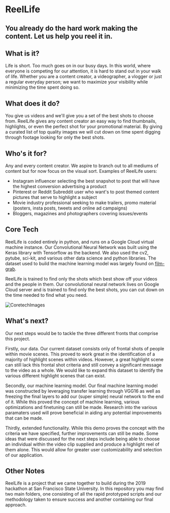 # ReelLife
## You already do the hard work making the content. Let us help you reel it in.

## What is it?
Life is short. Too much goes on in our busy days. In this world, where everyone is competing for our attention, it is hard to stand out in your walk of life. Whether you are a content creator, a videographer, a vlogger or just a regular everyday person; we want to maximize your visibility while minimizing the time spent doing so.

## What does it do?
You give us videos and we'll give you a set of the best shots to choose from. ReelLife gives any content creator an easy way to find thumbnails, highlights, or even the perfect shot for your promotional material. By giving a curated list of top quality images we will cut down on time spent digging through footage looking for only the best shots.

## Who's it for?
Any and every content creator. We aspire to branch out to all mediums of content but for now focus on the visual sort.
Examples of ReelLife users:

* Instagram influencer selecting the best snapshot to post that will have the highest conversion advertising a product
* Pinterest or Reddit Subreddit user who want's to post themed content pictures that serve to highlight a subject
* Movie industry professional seeking to make trailers, promo material (posters, insta posts, tweets and online ad campaigns)
* Bloggers, magazines and photographers covering issues/events

## Core Tech
ReelLife is coded entirely in python, and runs on a Google Cloud virtual machine instance. Our Convolutional Neural Network was built using the Keras library with Tensorflow as the backend. We also used the cv2, pytube, sci-kit, and various other data science and python libraries. The dataset used to build the machine learning model was largely found on [film-grab](http://film-grab.com).

ReelLife is trained to find only the shots which best show off your videos and the people in them. Our convolutional neural network lives on Google Cloud server and is trained to find only the best shots, you can cut down on the time needed to find what you need.

![CoretechImages](https://github.com/mk1159/CookieMonster/blob/master/html5up-hyperspace/images/coretech2.jpg)

## What's next?
Our next steps would be to tackle the three different fronts that comprise this project. 

Firstly, our data. Our current dataset consists only of frontal shots of people within movie scenes. This proved to work great in the identification of a majority of highlight scenes within videos. However, a great highlight scene can still lack this frontal shot criteria and still convey a significant message to the video as a whole. We would like to expand this dataset to identify the various different highlight scenes that can exist.

Secondly, our machine learning model. Our final machine learning model was constructed by leveraging transfer learning through VGG16 as well as freezing the final layers to add our (super simple) neural network to the end of it. While this proved the concept of machine learning, various optimizations and finetuning can still be made. Research into the various paramaters used will prove beneficial in aiding any potential improvements that can be made.

Thirdly, extended functionality. While this demo proves the concept with the criteria we have specified, further improvements can still be made. Some ideas that were discussed for the next steps include being able to choose an individual within the video clip supplied and produce a highlight reel of them alone. This would allow for greater user customizability and selection of our application. 

## Other Notes
ReelLife is a project that we came together to build during the 2019 hackathon at San Francisco State University. In this repository you may find two main folders, one consisting of all the rapid prototyped scripts and our methodology taken to ensure success and another containing our final approach.
